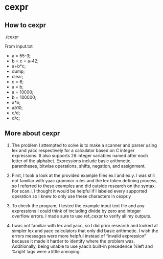 # cexpr

## How to cexpr
./cexpr

From input.txt
- a = 55-3;
- b = c = a-42;
- a+b*c;
- dump;
- clear;
- c = 6;
- a = b;
- a = 10000;
- b = 100000;
- a*b;
- a*b*10;
- c/d;
- d/c;

## More about cexpr

1. The problem I attempted to solve is to make a scanner and parser using lex and yacc
respectively for a calculator based on C integer expressions. It also supports 26 integer
variables named after each letter of the alphabet. Expressions include basic arithmetic,
parentheses, bitwise operations, shifts, negation, and assignment.


2. First, I took a look at the provided example files ex.l and ex.y. I was still not familiar with
yaac grammar rules and the lex token defining process, so I referred to these examples
and did outside research on the syntax. For scan.l, I thought it would be helpful if I
labeled every supported operation so I knew to only use these characters in cexpr.y


3. To check the program, I tested the example input text file and any expressions I could
think of including divide by zero and integer overflow errors. I made sure to use
ref_cexpr to verify all my outputs.


4. I was not familiar with lex and yacc, so I did prior research and looked at simpler lex and
yacc calculators that only did basic arithmetic. I wish the errors messages were more
helpful instead of “invalid expression” because it made it harder to identify where the
problem was. Additionally, being unable to use yaac’s built-in precedence %left and
%right tags were a little annoying.
